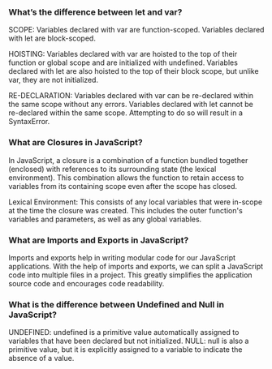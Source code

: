 ### What’s the difference between let and var?

SCOPE:
Variables declared with var are function-scoped. 
Variables declared with let are block-scoped.

HOISTING:
Variables declared with var are hoisted to the top of their function or global scope and are initialized with undefined.
Variables declared with let are also hoisted to the top of their block scope, but unlike var, they are not initialized.

RE-DECLARATION:
Variables declared with var can be re-declared within the same scope without any errors.
Variables declared with let cannot be re-declared within the same scope. Attempting to do so will result in a SyntaxError.

### What are Closures in JavaScript?


In JavaScript, a closure is a combination of a function bundled together (enclosed) with references to its surrounding state (the lexical environment). This combination allows the function to retain access to variables from its containing scope even after the scope has closed.

Lexical Environment: This consists of any local variables that were in-scope at the time the closure was created. This includes the outer function's variables and parameters, as well as any global variables.


### What are Imports and Exports in JavaScript?
Imports and exports help in writing modular code for our JavaScript applications. With the help of imports and exports, we can split a JavaScript code into multiple files in a project. This greatly simplifies the application source code and encourages code readability.


### What is the difference between Undefined and Null in JavaScript?
UNDEFINED:
undefined is a primitive value automatically assigned to variables that have been declared but not initialized.
NULL:
null is also a primitive value, but it is explicitly assigned to a variable to indicate the absence of a value.
